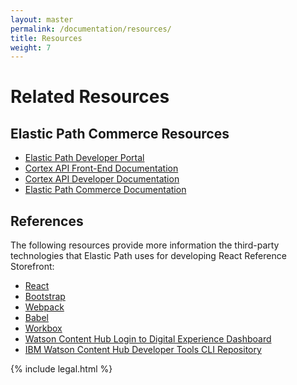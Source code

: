 ```yaml
---
layout: master
permalink: /documentation/resources/
title: Resources
weight: 7
---
```


# Related Resources

## Elastic Path Commerce Resources

- [Elastic Path Developer Portal ](http://touchpoint-developers.elasticpath.com/)
- [Cortex API Front-End Documentation](https://developers.elasticpath.com/commerce/api-client-home)
- [Cortex API Developer Documentation](https://developers.elasticpath.com/commerce/api-server-home/)
- [Elastic Path Commerce Documentation](https://developers.elasticpath.com/commerce/core-home)

## References

The following resources provide more information  the third-party technologies that Elastic Path uses for developing React Reference Storefront:

* [React](https://reactjs.org/)
* [Bootstrap](https://getbootstrap.com/docs/4.0/getting-started/introduction/)
* [Webpack](https://webpack.js.org/)
* [Babel](https://babeljs.io/)
* [Workbox](https://developers.google.com/web/tools/workbox/)
* [Watson Content Hub Login to Digital Experience Dashboard](http://digitalexperience.ibm.com/)
* [IBM Watson Content Hub Developer Tools CLI Repository](https://github.com/ibm-wch/wchtools-cli)

{% include legal.html %}
